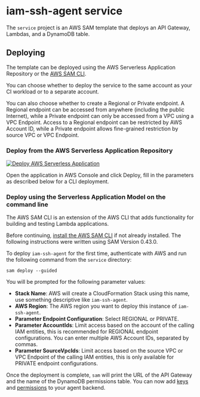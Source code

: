 # iam-ssh-agent service

The `service` project is an AWS SAM template that deploys an API Gateway,
Lambdas, and a DynamoDB table.

## Deploying

The template can be deployed using the AWS Serverless Application Repository or
the [AWS SAM CLI](https://docs.aws.amazon.com/serverless-application-model/latest/developerguide/serverless-sam-reference.html#serverless-sam-cli).

You can choose whether to deploy the service to the same account as your CI
workload or to a separate account.

You can also choose whether to create a Regional or Private endpoint. A
Regional endpoint can be accessed from anywhere (including the public Internet),
while a Private endpoint can only be accessed from a VPC using a VPC Endpoint.
Access to a Regional endpoint can be restricted by AWS Account ID, while a
Private endpoint allows fine-grained restriction by source VPC or VPC Endpoint.

### Deploy from the AWS Serverless Application Repository

[![Deploy AWS Serverless Application](https://cdn.rawgit.com/buildkite/cloudformation-launch-stack-button-svg/master/launch-stack.svg)](https://serverlessrepo.aws.amazon.com/applications/arn:aws:serverlessrepo:us-east-1:832577133680:applications~iam-ssh-agent)

Open the application in AWS Console and click Deploy, fill in the parameters
as described below for a CLI deployment.

### Deploy using the Serverless Application Model on the command line

The AWS SAM CLI is an extension of the AWS CLI that adds functionality for
building and testing Lambda applications.

Before continuing, [install the AWS SAM CLI](https://docs.aws.amazon.com/serverless-application-model/latest/developerguide/serverless-sam-cli-install.html) if not already installed. The following
instructions were written using SAM Version 0.43.0.

To deploy `iam-ssh-agent` for the first time, authenticate with AWS and run the
following command from the `service` directory:

```
sam deploy --guided
```

You will be prompted for the following parameter values:

* **Stack Name**: AWS will create a CloudFormation Stack using this name, use
something descriptive like `iam-ssh-agent`.
* **AWS Region**: The AWS region you want to deploy this instance of
`iam-ssh-agent`.
* **Parameter Endpoint Configuration**: Select REGIONAL or PRIVATE. 
* **Parameter AccountIds**: Limit access based on the account of the calling IAM
entities, this is recommended for REGIONAL endpoint configurations. You can
enter multiple AWS Account IDs, separated by commas.
* **Parameter SourceVpcIds**: Limit access based on the source VPC or VPC
Endpoint of the calling IAM entities, this is only available for PRIVATE
endpoint configurations.

Once the deployment is complete, `sam` will print the URL of the API Gateway and
the name of the DynamoDB permissions table. You can now add [keys](../README.md#adding-keys)
and [permissions](../README.md#granting-access-to-keys) to your agent backend.

